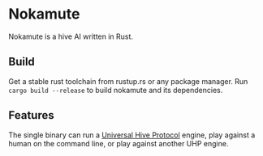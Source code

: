 # Nokamute #

Nokamute is a hive AI written in Rust.

## Build ##

Get a stable rust toolchain from rustup.rs or any package manager.
Run `cargo build --release` to build nokamute and its dependencies.

## Features ##

The single binary can run a [Universal Hive
Protocol](https://github.com/jonthysell/Mzinga/wiki/UniversalHiveProtocol)
engine, play against a human on the command line, or play against another UHP
engine.
